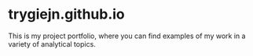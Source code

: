 # trygiejn.github.io
This is my project portfolio, where you can find examples of my work in a variety of analytical topics.
